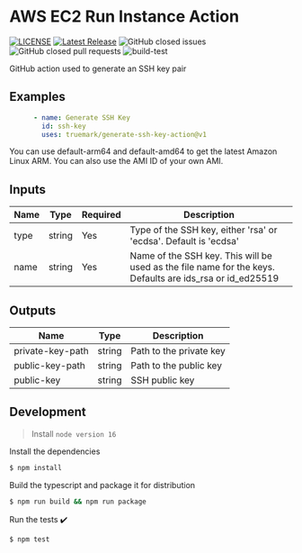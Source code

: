 # AWS EC2 Run Instance Action

[![LICENSE](https://img.shields.io/badge/license-BSD3-green)](LICENSE)
[![Latest Release](https://img.shields.io/github/v/release/truemark/generate-ssh-key-action)](https://github.com/truemark/generate-ssh-key-action/releases)
![GitHub closed issues](https://img.shields.io/github/issues-closed/truemark/generate-ssh-key-action)
![GitHub closed pull requests](https://img.shields.io/github/issues-pr-closed/truemark/generate-ssh-key-action)
![build-test](https://github.com/truemark/generate-ssh-key-action/workflows/build-test/badge.svg)

GitHub action used to generate an SSH key pair 

## Examples

```yml
      - name: Generate SSH Key
        id: ssh-key
        uses: truemark/generate-ssh-key-action@v1
```

You can use default-arm64 and default-amd64 to get the latest Amazon Linux ARM.
You can also use the AMI ID of your own AMI.

## Inputs

| Name                        | Type       | Required | Description                                                                                                |
|-----------------------------|------------|----------|------------------------------------------------------------------------------------------------------------|
| type                        | string     | Yes      | Type of the SSH key, either 'rsa' or 'ecdsa'. Default is 'ecdsa'                                           |
| name                        | string     | Yes      | Name of the SSH key. This will be used as the file name for the keys. Defaults are ids_rsa or id_ed25519   |

## Outputs
| Name               | Type       | Description              |
|--------------------|------------|--------------------------|
| private-key-path   | string     | Path to the private key  |
| public-key-path    | string     | Path to the public key   |
| public-key         | string     | SSH public key           |

## Development

> Install `node version 16`

Install the dependencies
```bash
$ npm install
```

Build the typescript and package it for distribution
```bash
$ npm run build && npm run package
```

Run the tests :heavy_check_mark:
```bash
$ npm test
```
